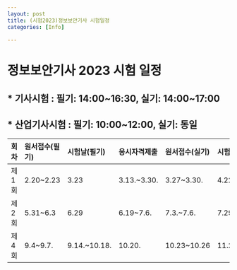 ```yaml
---
layout: post
title: (시험2023)정보보안기사 시험일정
categories: [Info]

---
```


# 정보보안기사 2023 시험 일정
## * 기사시험 : 필기: 14:00~16:30, 실기: 14:00~17:00
## * 산업기사시험 : 필기: 10:00~12:00, 실기: 동일

|회차|원서접수(필기)|시험날(필기)|응시자격제출|원서접수(실기)|시험날(실기)|합격자발표|
|:---|:---|:---|:---|:---|:---|:---|
|제1회|2.20~2.23|3.23|3.13.~3.30.|3.27~3.30.|4.22~5.7.|5.25.|
|제2회|5.31~6.3|6.29|6.19~7.6.|7.3.~7.6.|7.29.~8.13.|8.31.|
|제4회|9.4~9.7.|9.14.~10.18.|10.20.|10.23~10.26|11.25.~12.10|12.21|